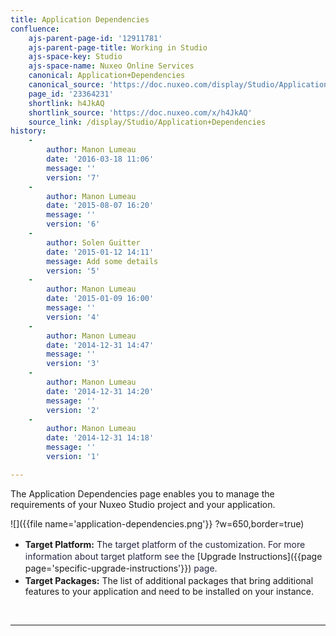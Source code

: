 ```yaml
---
title: Application Dependencies
confluence:
    ajs-parent-page-id: '12911781'
    ajs-parent-page-title: Working in Studio
    ajs-space-key: Studio
    ajs-space-name: Nuxeo Online Services
    canonical: Application+Dependencies
    canonical_source: 'https://doc.nuxeo.com/display/Studio/Application+Dependencies'
    page_id: '23364231'
    shortlink: h4JkAQ
    shortlink_source: 'https://doc.nuxeo.com/x/h4JkAQ'
    source_link: /display/Studio/Application+Dependencies
history:
    - 
        author: Manon Lumeau
        date: '2016-03-18 11:06'
        message: ''
        version: '7'
    - 
        author: Manon Lumeau
        date: '2015-08-07 16:20'
        message: ''
        version: '6'
    - 
        author: Solen Guitter
        date: '2015-01-12 14:11'
        message: Add some details
        version: '5'
    - 
        author: Manon Lumeau
        date: '2015-01-09 16:00'
        message: ''
        version: '4'
    - 
        author: Manon Lumeau
        date: '2014-12-31 14:47'
        message: ''
        version: '3'
    - 
        author: Manon Lumeau
        date: '2014-12-31 14:20'
        message: ''
        version: '2'
    - 
        author: Manon Lumeau
        date: '2014-12-31 14:18'
        message: ''
        version: '1'

---
```

The Application Dependencies page enables you to manage the requirements of your Nuxeo Studio project and your application.

![]({{file name='application-dependencies.png'}} ?w=650,border=true)

*   **Target Platform:** T<span style="color: rgb(39,39,68);">he target platform of the customization.</span>&nbsp;<span style="color: rgb(39,39,68);line-height: 21.58px;">For more information about target platform see the</span> [Upgrade Instructions]({{page page='specific-upgrade-instructions'}}) <span style="color: rgb(39,39,68);line-height: 21.58px;">page.</span>
*   **Target Packages:**&nbsp;The list of additional packages that bring additional features to your application and need to be installed on your instance.

&nbsp;

* * *